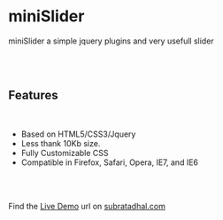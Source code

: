 <h1>miniSlider</h1>
<p>miniSlider a simple jquery plugins and very usefull slider</p>
</br>
</br>
<h2>Features</h2><br />
<ul class="feature">
    <li>Based on HTML5/CSS3/Jquery</li>
    <li>Less thank 10Kb size.</li>
    <li>Fully Customizable CSS</li>
    <li>Compatible in Firefox, Safari, Opera, IE7, and IE6 </li>
</ul>
<br />
<br />
<p> Find the <a href="http://subratadhal.com/jquery/minislider/" target="_blank">Live Demo</a> url on <a href="http://subratadhal.com/" target="_blank">subratadhal.com</a></p>

